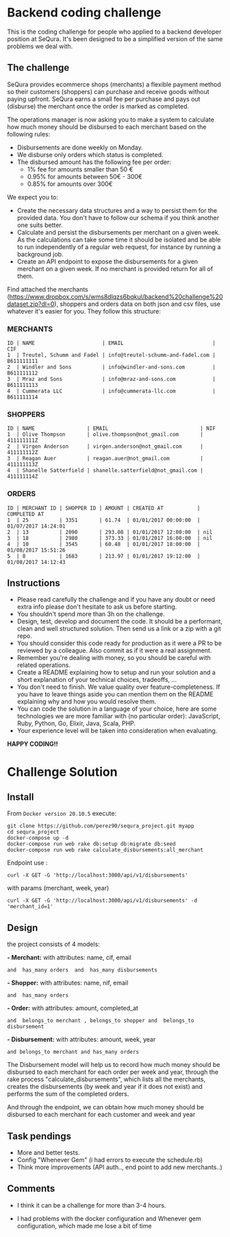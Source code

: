 # Backend coding challenge
This is the coding challenge for people who applied to a backend developer position at SeQura. It's been designed to be a simplified version of the same problems we deal with.

## The challenge
SeQura provides ecommerce shops (merchants) a flexible payment method so their customers (shoppers) can purchase and receive goods without paying upfront. SeQura earns a small fee per purchase and pays out (disburse) the merchant once the order is marked as completed.

The operations manager is now asking you to make a system to calculate how much money should be disbursed to each merchant based on the following rules:

* Disbursements are done weekly on Monday.
* We disburse only orders which status is completed.
* The disbursed amount has the following fee per order:
  * 1% fee for amounts smaller than 50 €
  * 0.95% for amounts between 50€ - 300€
  * 0.85% for amounts over 300€

We expect you to:

* Create the necessary data structures and a way to persist them for the provided data. You don't have to follow our schema if you think another one suits better.
* Calculate and persist the disbursements per merchant on a given week. As the calculations can take some time it should be isolated and be able to run independently of a regular web request, for instance by running a background job.
* Create an API endpoint to expose the disbursements for a given merchant on a given week. If no merchant is provided return for all of them.

Find attached the merchants (https://www.dropbox.com/s/wms8dlqzs6bqkul/backend%20challenge%20dataset.zip?dl=0), shoppers and orders data on both json and csv files, use whatever it's easier for you. They follow this structure:

### MERCHANTS

```
ID | NAME                      | EMAIL                             | CIF
1  | Treutel, Schumm and Fadel | info@treutel-schumm-and-fadel.com | B611111111
2  | Windler and Sons          | info@windler-and-sons.com         | B611111112
3  | Mraz and Sons             | info@mraz-and-sons.com            | B611111113
4  | Cummerata LLC             | info@cummerata-llc.com            | B611111114
```

### SHOPPERS

```
ID | NAME                 | EMAIL                              | NIF
1  | Olive Thompson       | olive.thompson@not_gmail.com       | 411111111Z
2  | Virgen Anderson      | virgen.anderson@not_gmail.com      | 411111112Z
3  | Reagan Auer          | reagan.auer@not_gmail.com          | 411111113Z
4  | Shanelle Satterfield | shanelle.satterfield@not_gmail.com | 411111114Z
```

### ORDERS

```
ID | MERCHANT ID | SHOPPER ID | AMOUNT | CREATED AT           | COMPLETED AT
1  | 25          | 3351       | 61.74  | 01/01/2017 00:00:00  | 01/07/2017 14:24:01
2  | 13          | 2090       | 293.08 | 01/01/2017 12:00:00  | nil
3  | 18          | 2980       | 373.33 | 01/01/2017 16:00:00  | nil
4  | 10          | 3545       | 60.48  | 01/01/2017 18:00:00  | 01/08/2017 15:51:26
5  | 8           | 1683       | 213.97 | 01/01/2017 19:12:00  | 01/08/2017 14:12:43
```

## Instructions
* Please read carefully the challenge and if you have any doubt or need extra info please don't hesitate to ask us before starting.
* You shouldn't spend more than 3h on the challenge.
* Design, test, develop and document the code. It should be a performant, clean and well structured solution. Then send us a link or a zip with a git repo.
* You should consider this code ready for production as it were a PR to be reviewed by a colleague. Also commit as if it were a real assignment.
* Remember you're dealing with money, so you should be careful with related operations.
* Create a README explaining how to setup and run your solution and a short explanation of your technical choices, tradeoffs, ...
* You don't need to finish. We value quality over feature-completeness. If you have to leave things aside you can mention them on the README explaining why and how you would resolve them.
* You can code the solution in a language of your choice, here are some technologies we are more familiar with (no particular order): JavaScript, Ruby, Python, Go, Elixir, Java, Scala, PHP.
* Your experience level will be taken into consideration when evaluating.

**HAPPY CODING!!**



# Challenge Solution

## Install

From `Docker version 20.10.5`  execute:

```shell
git clone https://github.com/perez90/sequra_project.git myapp
cd sequra_project
docker-compose up -d
docker-compose run web rake db:setup db:migrate db:seed
docker-compose run web rake calculate_disbursements:all_merchant
```

Endpoint use : 

```
curl -X GET -G 'http://localhost:3000/api/v1/disbursements'
```
with params (merchant, week, year)
```
curl -X GET -G 'http://localhost:3000/api/v1/disbursements' -d 'merchant_id=1'
```

## Design

the project consists of 4 models:

**- Merchant:** 
    with attributes: name, cif, email

    and  has_many orders  and  has_many disbursements
 
**- Shopper:** 
    with attributes: name, nif, email

    and  has_many orders
 
**- Order:** 
    with attributes: amount, completed_at

    and  belongs_to merchant , belongs_to shopper and  belongs_to disbursement

**- Disbursement:** 
    with attributes: amount, week, year

    and belongs_to merchant and has_many orders

The Disbursement model will help us to record how much money should be disbursed to each merchant for each order per week and year, through the rake process "calculate_disbursements", which lists all the merchants, creates the disbursements (by week and year if it does not exist) and performs the sum of the completed orders.

And through the endpoint, we can obtain how much money should be disbursed to each merchant for each customer and week and year

## Task pendings

 - More and better tests.
 - Config "Whenever Gem" (i had errors to execute the schedule.rb)
 - Think more improvements (API auth.., end point to add new merchants..)

## Comments
 - I think it can be a challenge for more than 3-4 hours.

 - I had problems with the docker configuration and Whenever gem configuration, which made me lose a bit of time
